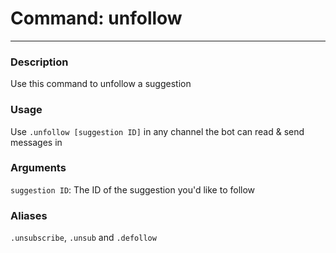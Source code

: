# Command: unfollow
---
### Description
Use this command to unfollow a suggestion

### Usage
Use `.unfollow [suggestion ID]` in any channel the bot can read & send messages in

### Arguments
`suggestion ID`: The ID of the suggestion you'd like to follow

### Aliases
`.unsubscribe`, `.unsub` and `.defollow`
